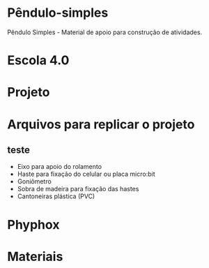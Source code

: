 # Pêndulo-simples
Pêndulo Simples - Material de apoio para construção de atividades.

# Escola 4.0

# Projeto

# Arquivos para replicar o projeto
## teste
 - Eixo para apoio do rolamento
 - Haste para fixação do celular ou placa micro:bit
 - Goniômetro
 - Sobra de madeira para fixação das hastes
 - Cantoneiras plástica (PVC)

# Phyphox

# Materiais

